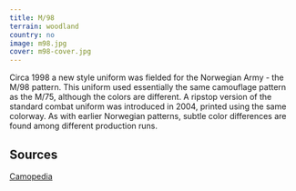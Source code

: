 ```yaml
---
title: M/98
terrain: woodland
country: no
image: m98.jpg
cover: m98-cover.jpg
---
```

Circa 1998 a new style uniform was fielded for the Norwegian Army - the M/98 pattern. This uniform used essentially the same camouflage pattern as the M/75, although the colors are different. A ripstop version of the standard combat uniform was introduced in 2004, printed using the same colorway. As with earlier Norwegian patterns, subtle color differences are found among different production runs.

Sources
-------
[Camopedia](http://camopedia.org/index.php?title=Norway)
